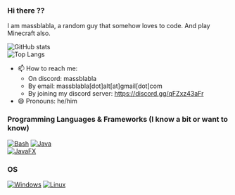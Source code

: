 ### Hi there ??

I am massblabla, a random guy that somehow loves to code. And play Minecraft also.

![GitHub stats](https://github-readme-stats.vercel.app/api?username=massblabla&show_icons=true&theme=highcontrast)  
![Top Langs](https://github-readme-stats.vercel.app/api/top-langs/?username=massblabla&theme=highcontrast)

- 📫 How to reach me: 
    -  On discord: massblabla
    -  By email: massblabla[dot]alt[at]gmail[dot]com
    -  By joining my discord server: https://discord.gg/qFZxz43aFr
- 😄 Pronouns: he/him

### Programming Languages & Frameworks (I know a bit or want to know)
[![Bash](https://img.shields.io/badge/bash-black?style=for-the-badge&logo=gnu-bash)](https://github.com/massblabla)
[![Java](https://img.shields.io/badge/java-black?style=for-the-badge&logo=openjdk)](https://github.com/massblabla)  
[![JavaFX](https://img.shields.io/badge/javafx-black.svg?style=for-the-badge&logo=javafx)](https://github.com/massblabla)

### OS
[![Windows](https://img.shields.io/badge/Windows-black?style=for-the-badge&logo=Windows)](https://github.com/massblabla)
[![Linux](https://img.shields.io/badge/linux-black?style=for-the-badge&logo=Linux)](https://github.com/massblabla)
